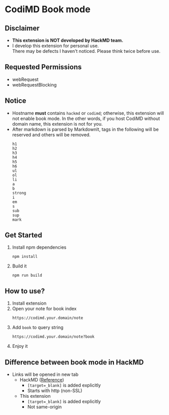 # CodiMD Book mode

## Disclaimer

* **This extension is NOT developed by HackMD team.**
* I develop this extension for personal use.<br/>
  There may be defects I haven't noticed. Please think twice before use.

## Requested Permissions

* webRequest
* webRequestBlocking

## Notice

* Hostname **must** contains `hackmd` or `codimd`; otherwise, this extension will not enable book mode.
  In the other words, if you host CodiMD without domain name, this extension is not for you.
* After markdown is parsed by MarkdownIt, tags in the following will be reserved and others will be removed.
  ```
  h1
  h2
  h3
  h4
  h5
  h6
  ul
  ol
  li
  a
  b
  strong
  i
  em
  s
  sub
  sup
  mark
  ```

## Get Started

1. Install npm dependencies
   ```shell=
   npm install
   ```
2. Build it
   ```shell=
   npm run build
   ```

## How to use?

1. Install extension
2. Open your note for book index
   ```
   https://codimd.your.domain/note
   ```
3. Add `book` to query string
   ```
   https://codimd.your.domain/note?book
   ```
4. Enjoy it

## Difference between book mode in HackMD

* Links will be opened in new tab
  * HackMD ([Reference](https://hackmd.io/book-example#External-Link))
    * `[target=_blank]` is added explicitly
    * Starts with http (non-SSL)
  * This extension
    * `[target=_blank]` is added explicitly
    * Not same-origin